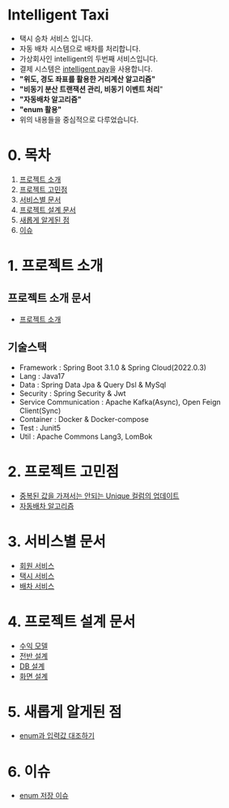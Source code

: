# Intelligent Taxi
* 택시 승차 서비스 입니다.
* 자동 배차 시스템으로 배차를 처리합니다.
* 가상회사인 intelligent의 두번째 서비스입니다.
* 결제 시스템은 [intelligent pay](https://github.com/liveforone/intelligent_pay)을 사용합니다.
* **"위도, 경도 좌표를 활용한 거리계산 알고리즘"**
* **"비동기 분산 트랜잭션 관리, 비동기 이벤트 처리**" 
* **"자동배차 알고리즘"**
* **"enum 활용"**
* 위의 내용들을 중심적으로 다루었습니다.

# 0. 목차
1. [프로젝트 소개](#1-프로젝트-소개)
2. [프로젝트 고민점](#2-프로젝트-고민점)
3. [서비스별 문서](#3-서비스별-문서)
4. [프로젝트 설계 문서](#4-프로젝트-설계-문서)
5. [새롭게 알게된 점](#5-새롭게-알게된-점)
6. [이슈](#6-이슈)

# 1. 프로젝트 소개
## 프로젝트 소개 문서
* [프로젝트 소개](https://github.com/liveforone/intelligent_taxi/blob/master/Documents/INTRODUCE.md)
## 기술스택
* Framework : Spring Boot 3.1.0 & Spring Cloud(2022.0.3)
* Lang : Java17
* Data : Spring Data Jpa & Query Dsl & MySql
* Security : Spring Security & Jwt
* Service Communication : Apache Kafka(Async), Open Feign Client(Sync)
* Container : Docker & Docker-compose
* Test : Junit5
* Util : Apache Commons Lang3, LomBok

# 2. 프로젝트 고민점
* [중복된 값을 가져서는 안되는 Unique 컬럼의 업데이트](https://github.com/liveforone/intelligent_taxi/blob/master/Documents/UNIQUE_COLUMN_UPDATE_PROBLEM.md)
* [자동배차 알고리즘](https://github.com/liveforone/intelligent_taxi/blob/master/Documents/AUTO_DISPATCH_ALGORITHM.md)

# 3. 서비스별 문서
* [회원 서비스](https://github.com/liveforone/intelligent_taxi/blob/master/Documents/README_USER.md)
* [택시 서비스](https://github.com/liveforone/intelligent_taxi/blob/master/Documents/README_TAXI.md)
* [배차 서비스](https://github.com/liveforone/intelligent_taxi/blob/master/Documents/README_DISPATCH.md)

# 4. 프로젝트 설계 문서
* [수익 모델](https://github.com/liveforone/intelligent_taxi/blob/master/Documents/PROFIT.md)
* [전반 설계](https://github.com/liveforone/intelligent_taxi/blob/master/Documents/DESIGN.md)
* [DB 설계](https://github.com/liveforone/intelligent_taxi/blob/master/Documents/DB_DESIGN.md)
* [화면 설계](https://github.com/liveforone/intelligent_taxi/blob/master/Documents/INTERFACE_DESIGN.md)

# 5. 새롭게 알게된 점
* [enum과 입력값 대조하기](https://github.com/liveforone/intelligent_taxi/blob/master/Documents/ENUM_INPUT_MATCH.md)

# 6. 이슈
* [enum 저장 이슈](https://github.com/liveforone/intelligent_taxi/blob/master/Documents/JPA_ENUM_ISSUE.md)